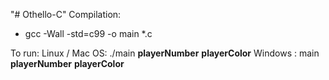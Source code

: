 "# Othello-C" 
Compilation: 
  - gcc -Wall -std=c99 -o main *.c

To run: 
  Linux / Mac OS: ./main __playerNumber__ __playerColor__
  Windows : main __playerNumber__ __playerColor__
